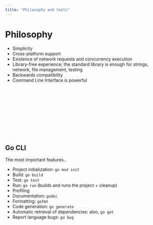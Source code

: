 ```yaml
---
title: "Philosophy and tools"
---
```


# Philosophy

- Simplicity
- Cross-platform support
- Existence of network requests and concurrency execution
- Library-free experience; the standard library is enough for strings, network, file management, testing
- Backwards compatibility
- Command Line Interface is powerful

<!-- 
Everything is under the 3 goals (ease of use, efficient execution, and efficient compilation)
-->

</br>
</br>
</br>
</br>
</br>
</br>
</br>
</br>
</br>

## Go CLI

The most important features..

- Project initialization: `go mod init`
- Build: `go build`
- Test: `go test`
- Run: `go run` (builds and runs the project + cleanup)
- Profiling
- Documentation: `godoc`
- Formatting: `gofmt`
- Code generation: `go generate`
- Automatic retrieval of dependencies: also, `go get`
- Report language bugs: `go bug`

